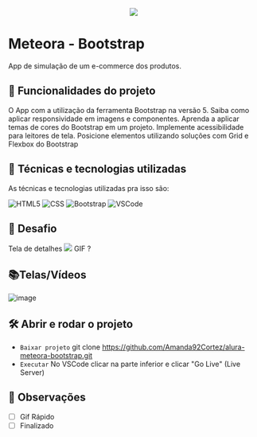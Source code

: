 <p align="center"> <img src="http://img.shields.io/static/v1?label=STATUS_GERAL&message=FINALIZADA&color=RED&style=for-the-badge" #vitrinedev/> </p>

# Meteora - Bootstrap
App de simulação de um e-commerce dos produtos.

## 🔨 Funcionalidades do projeto
O App com a utilização da ferramenta Bootstrap na versão 5. Saiba como aplicar responsividade em imagens e componentes. Aprenda a aplicar temas de cores do Bootstrap em um projeto. Implemente acessibilidade para leitores de tela. Posicione elementos utilizando soluções com Grid e Flexbox do Bootstrap

## :bookmark_tabs: Técnicas e tecnologias utilizadas
As técnicas e tecnologias utilizadas pra isso são:

![HTML5](https://img.shields.io/badge/HTML-e06b12?style=for-the-badge&logo=html5&logoColor=white)
![CSS](https://img.shields.io/badge/CSS-1283e0?&style=for-the-badge&logo=css3&logoColor=white)
![Bootstrap](https://img.shields.io/badge/bootstrap-%23563D7C.svg?style=for-the-badge&logo=bootstrap&logoColor=white)
![VSCode](https://img.shields.io/badge/-VSCode-007ACC?style=for-the-badge&logo=visual-studio-code&logoColor=white)

## 🎯 Desafio
Tela de detalhes
![](img/amostra.gif) GIF ?

## 📚Telas/Vídeos
![image](https://github.com/Amanda92Cortez/alura-meteora-bootstrap/assets/19363871/06cfa1b5-670f-4fad-8f88-8fab388c433e)

## 🛠️ Abrir e rodar o projeto
- ` Baixar projeto ` git clone https://github.com/Amanda92Cortez/alura-meteora-bootstrap.git
- ` Executar ` No VSCode clicar na parte inferior e clicar "Go Live" (Live Server)

## 🔎 Observações
- [ ] Gif Rápido
- [ ] Finalizado
